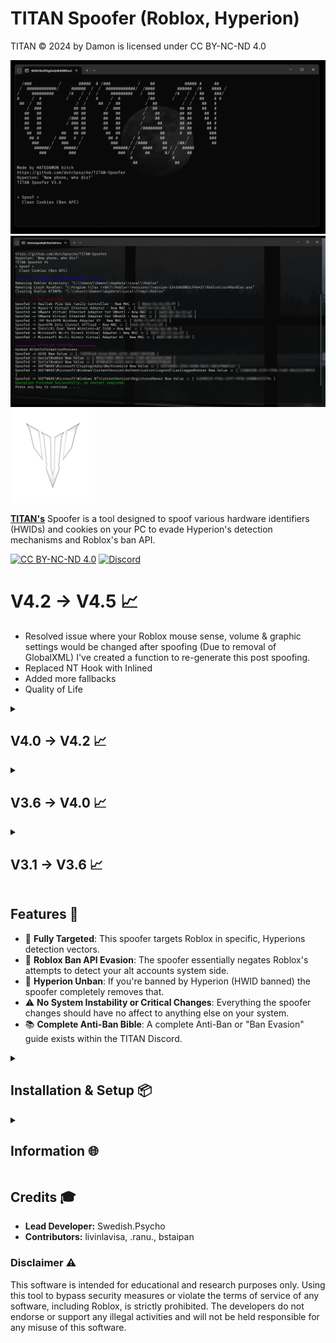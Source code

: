 # TITAN Spoofer (Roblox, Hyperion)

TITAN © 2024 by Damon is licensed under CC BY-NC-ND 4.0

![TITAN Spoofer](./Images/moon.png)
![TITAN Spoofer](./Images/SubRoutine.png)
![TITAN Spoofer](./Images/TITAN%20(Custom).png)

**[TITAN's](https://discord.gg/yUWyvT9JyP)** Spoofer is a tool designed to spoof various hardware identifiers (HWIDs) and cookies on your PC to evade Hyperion's detection mechanisms and Roblox's ban API.

[![CC BY-NC-ND 4.0](https://img.shields.io/badge/License-CC%20BY--NC--ND%204.0-blue)](https://creativecommons.org/licenses/by-nc-nd/4.0/)
[![Discord](https://img.shields.io/badge/TITAN%201.5K%20Server%20Limit-7289DA?logo=discord&logoColor=white&label)](https://discord.gg/yUWyvT9JyP)

# V4.2 -> V4.5 📈

- Resolved issue where your Roblox mouse sense, volume & graphic settings would be changed after spoofing (Due to removal of GlobalXML) I've created a function to re-generate this post spoofing.
- Replaced NT Hook with Inlined
- Added more fallbacks
- Quality of Life

<details>
  <summary><h2>V4.0 -> V4.2 📈</h2></summary>
- Fixed errors where you'd have to install vcruntime or msvc dll's (C++ comp tools)
- Dynamically linked SQL3.dll (No need to keep it as an external file now)
- Removed SQL3.dll, no longer needed.
</details>

<details>
  <summary><h2>V3.6 -> V4.0 📈</h2></summary>
- Confirmed spoofer works as of banwave on 2024-08-23(23rd Aug, 2024)
- Completely resolved all MAC spoofing issues & bugs
- Changed to use Windows Instrumentals for MAC spoofing
- Changed the way the CLI handles logs
- Refactored Project Layout & Solution
- Removed useless functionality (SigFucker Mem)
</details>

<details>
  <summary><h2>V3.1 -> V3.6 📈</h2></summary>
- Added Headless version (No UI, just run to spoof, can be put in startup)
- Added targeted Browser Cookie Cleaning (Option on UI version, not included in Headless)
- Added backup for this in case `SQL3.dll` fails or dynamic linking fails `(Python/CookieCacheCleaner.py)`
- Added DebugProtect from Roblox
- Added useful logging
- Added fallbacks depending on spoofs
- Fixed E-DID spoofing
- Fixed WMIC initialization
- Removed useless registry spoofs
- Fixed rare buffer overflow 
- Removed restoration logic (Annoying to maintain, nobody uses it)
</details>

## Features 💎

- 🎯 **Fully Targeted**: This spoofer targets Roblox in specific, Hyperions detection vectors.
- 👤 **Roblox Ban API Evasion**: The spoofer essentially negates Roblox's attempts to detect your alt accounts system side.
- 🔐 **Hyperion Unban**: If you're banned by Hyperion (HWID banned) the spoofer completely removes that.
- ⚠️ **No System Instability or Critical Changes**: Everything the spoofer changes should have no affect to anything else on your system. 
- 📚 **Complete Anti-Ban Bible**: A complete Anti-Ban or "Ban Evasion" guide exists within the TITAN Discord.

<details>
  <summary><h2>Installation & Setup 📦</h2></summary>

If you prefer not to compile the code yourself, you can download the exe's (Binaries) from **[TITAN's Discord](https://discord.gg/yUWyvT9JyP)**. Otherwise, follow the guide below.

1. **Clone the repository:**

    ```sh
    git clone https://github.com/dutchpsycho/TITAN-Spoofer.git
    cd TITAN-Spoofer
    ```

2. **Open the Solution File (.sln):**

   - Launch Visual Studio (The purple one, not blue)
   - Navigate to the directory where the repository was cloned.
   - Open the `TITAN Spoofer.sln` file.

3. **Configure Build Settings:**

   - Ensure that the build configuration is set to `Release` mode.
   - Select the appropriate platform (`x64`).

4. **Build the Project:**

   - Click on `Build > Build Solution` in the Visual Studio menu.
   - The compiled binaries will be located in the `/x64/Release` directory.

</details>

<details>
  <summary><h2>Information 🌐</h2></summary>

Hyperion is Roblox's Anti-Tamper owned by Byfron. Roblox owns Byfron.

1. **TITAN_Spoofer.exe:**
   - Includes a Command Line Interface (CLI) navigated by arrow keys.
   - Provides an option to clear your Roblox cookie cache.
   - Use this executable if you need CLI functionality.

2. **HEADLESS_TITAN_Spoofer.exe:**
   - Does not include the CLI.
   - Does not CacheClear
   - Acts the same as the "Spoof" command in `TITAN_Spoofer.exe`.
   - Controlled by the `#define HEADLESS` directive in `Master.cpp`.

3. **Cache Cleaner:**
   - If the cache cleaner in `TITAN_Spoofer.exe` is not working, use `Python/CookieCacheCleaner.py` to clear the Roblox cookie cache.

4. **Spoofing on Startup:**
   - Press `Windows + R`, type `shell:startup`, and press Enter.
   - Create a shortcut to `HEADLESS_TITAN_Spoofer.exe` in the startup folder, or drag the `.exe` file there.
   - Note: This method does not work for `TITAN_Spoofer.exe` (CLI version).

</details>

## Credits 🎓

- **Lead Developer:** Swedish.Psycho
- **Contributors:** livinlavisa, .ranu., bstaipan

### Disclaimer ⚠️

This software is intended for educational and research purposes only. Using this tool to bypass security measures or violate the terms of service of any software, including Roblox, is strictly prohibited. The developers do not endorse or support any illegal activities and will not be held responsible for any misuse of this software.
